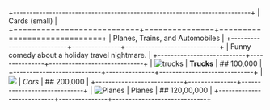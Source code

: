 +-------------------------------------------------------------------------+
| Cards (small)                                                           |
+===========================+===============+=============================+
| Planes, Trains, and Automobiles                                         |
+---------------------------+---------------+-----------------------------+
| Funny comedy about a holiday travel nightmare.                          |
+---------------------------+---------------+-----------------------------+
| ![trucks][image0]         | **Trucks**    | ## 100,000                  |
+---------------------------+---------------+-----------------------------+
| ![][image1]               | _Cars_        | ## 200,000                  |
+---------------------------+---------------+-----------------------------+
| ![Planes][image2]         | Planes        | ## 120,00,000               |
+---------------------------+---------------+-----------------------------+

[image0]: http://localhost:3001/trucks.jpg
[image1]: http://localhost:3001/cars.jpg
[image2]: http://localhost:3001/planes.jpg
